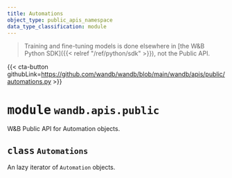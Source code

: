 ```yaml
---
title: Automations
object_type: public_apis_namespace
data_type_classification: module
---
```

> Training and fine-tuning models is done elsewhere in [the W&B Python SDK]({{< relref "/ref/python/sdk" >}}), not the Public API.

{{< cta-button githubLink=https://github.com/wandb/wandb/blob/main/wandb/apis/public/automations.py >}}




# <kbd>module</kbd> `wandb.apis.public`
W&B Public API for Automation objects. 

## <kbd>class</kbd> `Automations`
An lazy iterator of `Automation` objects. 

